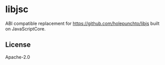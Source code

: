 # libjsc

ABI compatible replacement for <https://github.com/holepunchto/libjs> built on JavaScriptCore.

## License

Apache-2.0

